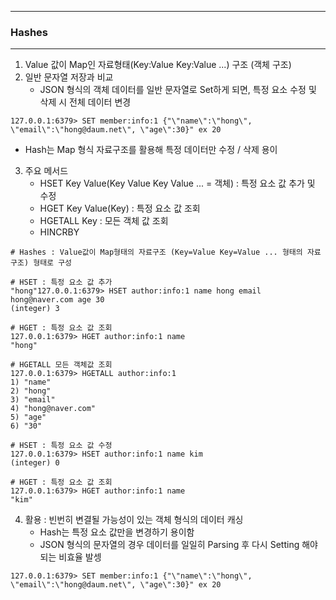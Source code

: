 -----
### Hashes
-----
1. Value 값이 Map인 자료형태(Key:Value Key:Value ...) 구조 (객체 구조)
2. 일반 문자열 저장과 비교
   - JSON 형식의 객체 데이터를 일반 문자열로 Set하게 되면, 특정 요소 수정 및 삭제 시 전체 데이터 변경
```
127.0.0.1:6379> SET member:info:1 {"\"name\":\"hong\", \"email\":\"hong@daum.net\", \"age\":30}" ex 20
```

   - Hash는 Map 형식 자료구조를 활용해 특정 데이터만 수정 / 삭제 용이

3. 주요 메서드
   - HSET Key Value(Key Value Key Value ...  = 객체) : 특정 요소 값 추가 및 수정
   - HGET Key Value(Key) : 특정 요소 값 조회 
   - HGETALL Key : 모든 객체 값 조회
   - HINCRBY 
```
# Hashes : Value값이 Map형태의 자료구조 (Key=Value Key=Value ... 형태의 자료구조) 형태로 구성

# HSET : 특정 요소 값 추가
"hong"127.0.0.1:6379> HSET author:info:1 name hong email hong@naver.com age 30
(integer) 3

# HGET : 특정 요소 값 조회 
127.0.0.1:6379> HGET author:info:1 name
"hong"

# HGETALL 모든 객체값 조회
127.0.0.1:6379> HGETALL author:info:1
1) "name"
2) "hong"
3) "email"
4) "hong@naver.com"
5) "age"
6) "30"

# HSET : 특정 요소 값 수정
127.0.0.1:6379> HSET author:info:1 name kim
(integer) 0

# HGET : 특정 요소 값 조회 
127.0.0.1:6379> HGET author:info:1 name
"kim"
```

4. 활용 : 빈번히 변결될 가능성이 있는 객체 형식의 데이터 캐싱
   - Hash는 특정 요소 값만을 변경하기 용이함
   - JSON 형식의 문자열의 경우 데이터를 일일히 Parsing 후 다시 Setting 해야되는 비효율 발셍
```
127.0.0.1:6379> SET member:info:1 {"\"name\":\"hong\", \"email\":\"hong@daum.net\", \"age\":30}" ex 20
```
